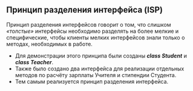 ## Принцип разделения интерфейса (ISP)
Принцип разделения интерфейсов говорит о том, что слишком *«толстые»* 
интерфейсы необходимо разделять на более мелкие и специфические, чтобы
клиенты мелких интерфейсов знали только о методах, необходимых в работе.

* Для демонстрации этого принципа были созданы ***class Student*** и ***class Teacher***.  
* Также было создано два интерфейса для реализации отдельных методов по расчёту
зарплаты Учителя и стипендии Студента.
* Тем самым реализуется принцип разделения интерфейса.

